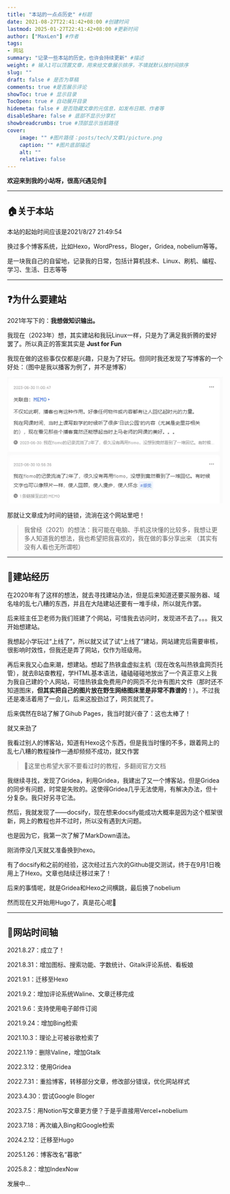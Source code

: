 ```yaml
---
title: "本站的一点点历史" #标题
date: 2021-08-27T22:41:42+08:00 #创建时间
lastmod: 2025-01-27T22:41:42+08:00 #更新时间
author: ["MaxLen"] #作者
tags: 
- 网站
summary: "记录一些本站的历史，也许会持续更新" #描述
weight: # 输入1可以顶置文章，用来给文章展示排序，不填就默认按时间排序
slug: ""
draft: false # 是否为草稿
comments: true #是否展示评论
showToc: true # 显示目录
TocOpen: true # 自动展开目录
hidemeta: false # 是否隐藏文章的元信息，如发布日期、作者等
disableShare: false # 底部不显示分享栏
showbreadcrumbs: true #顶部显示当前路径
cover:
    image: "" #图片路径：posts/tech/文章1/picture.png
    caption: "" #图片底部描述
    alt: ""
    relative: false
---
```


**欢迎来到我的小站呀，很高兴遇见你🤝**

---

## 🏠关于本站

本站的起始时间应该是2021/8/27 21:49:54

换过多个博客系统，比如Hexo，WordPress，Bloger，Gridea, nobelium等等。

是一块我自己的自留地，记录我的日常，包括计算机技术、Linux、刷机、编程、学习、生活、日志等等

---

## ❓为什么要建站

2021年写下的：**我想做知识输出。**

我现在（2023年）想，其实建站和我玩Linux一样，只是为了满足我折腾的爱好罢了。所以真正的答案其实是 **Just for Fun**

我现在做的这些事仅仅都是兴趣，只是为了好玩。但同时我还发现了写博客的一个好处：（图中是我以播客为例了，并不是博客）

![一张flomo记录](https://github.com/maxlen727/picx-images-hosting/raw/master/Untitled.5g113h4r6cg0.webp "一张flomo记录")

那就让文章成为时间的链锁，流淌在这个网站里吧！

> 我曾经（2021）的想法：我可能在电脑、手机这块懂的比较多，我想让更多人知道我的想法，我也希望把我喜欢的，我在做的事分享出来 （其实有没有人看也无所谓啦）

---

## 🦌建站经历

在2020年有了这样的想法，就去寻找建站办法，但是后来知道还要买服务器、域名啥的乱七八糟的东西，并且在大陆建站还要有一堆手续，所以就先作罢。

后来班主任卫老师为我们班建了个网站，可惜我去访问时，发现进不去了。。。我又开始想建站。

我想起小学玩过“上线了”，所以就又试了试“上线了”建站，网站建完后需要审核，很影响时效性，但我还是弄了网站，仅作为班级用。

再后来我又心血来潮，想建站。想起了热铁盒虚拟主机（现在改名叫热铁盒网页托管），就去B站查教程，学HTML基本语法，磕磕碰碰地放出了一个真正意义上我为我自己建的个人网站，可惜热铁盒免费用户的网页不允许有图片文件（那时还不知道图床，**但其实把自己的图片放在野生网络图床里是非常不靠谱的**！）。不过我还是凑活着用了一会儿，后来这股劲过了，网页就荒了。

后来偶然在B站了解了Gihub Pages，我当时就兴奋了：这也太棒了！

就又来劲了

我看过别人的博客站，知道有Hexo这个东西，但是我当时懂的不多，跟着网上的乱七八糟的教程操作一通却频频不成功，就又作罢

> 🔔这里也希望大家不要看过时的教程，多翻阅官方文档

我继续寻找，发现了Gridea，利用Gridea，我建出了又一个博客站，但是Gridea的同步有问题，时常是失败的。这使得Gridea几乎无法使用，有解决办法，但十分复杂。我只好另寻它法。

然后，我就发现了——docsify，现在想来docsify能成功大概率是因为这个框架很新，网上的教程也并不过时，所以没有遇到大问题。

也是因为它，我第一次了解了MarkDown语法。

刚消停没几天就又准备换到hexo。

有了docsify和之前的经验，这次经过五六次的Github提交测试，终于在9月1日晚用上了Hexo。文章也陆续迁移过来了！

后来的事情呢，就是Gridea和Hexo之间横跳，最后换了nobelium

然而现在又开始用Hugo了，真是花心呢🥰

---

## 👏网站时间轴

2021.8.27：成立了！

2021.8.31：增加图标、搜索功能、字数统计、Gitalk评论系统、看板娘

2021.9.1：迁移至Hexo

2021.9.2：增加评论系统Waline、文章迁移完成

2021.9.6：支持使用电子邮件订阅

2021.9.24：增加Bing检索

2021.10.3：理论上可被谷歌检索了

2022.1.19：删除Valine，增加Gtalk

2022.3.12：使用Gridea

2022.7.31：重拾博客，转移部分文章，修改部分错误，优化网站样式

2023.4.30：尝试Google Bloger

2023.7.5：用Notion写文章更方便？于是乎直接用Vercel+nobelium

2023.7.18：再次编入Bing和Google检索

2024.2.12：迁移至Hugo

2025.1.26：博客改名“暮歌”

2025.8.2：增加IndexNow

发展中...
